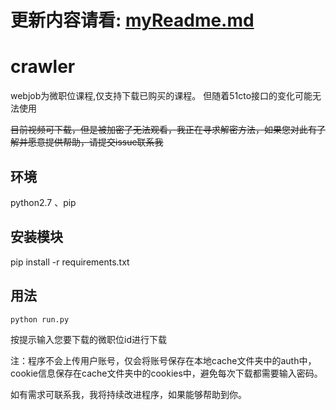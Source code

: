 # 更新内容请看: [myReadme.md](./myreadme.md)

# crawler
webjob为微职位课程,仅支持下载已购买的课程。
但随着51cto接口的变化可能无法使用

~~目前视频可下载，但是被加密了无法观看，我正在寻求解密方法，如果您对此有了解并愿意提供帮助，请提交issue联系我~~

## 环境
python2.7 、pip

## 安装模块
pip install -r requirements.txt

## 用法
```python run.py```

按提示输入您要下载的微职位id进行下载

注：程序不会上传用户账号，仅会将账号保存在本地cache文件夹中的auth中，
cookie信息保存在cache文件夹中的cookies中，避免每次下载都需要输入密码。

如有需求可联系我，我将持续改进程序，如果能够帮助到你。
